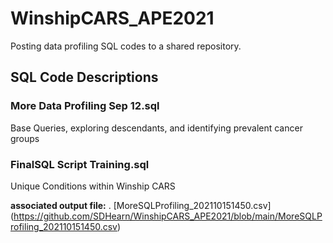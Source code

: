# WinshipCARS_APE2021
Posting data profiling SQL codes to a shared repository.


## SQL Code Descriptions

### More Data Profiling Sep 12.sql  
Base Queries, exploring descendants, and identifying prevalent cancer groups

### FinalSQL Script Training.sql
Unique Conditions within Winship CARS

**associated output file:** . [MoreSQLProfiling_202110151450.csv] (https://github.com/SDHearn/WinshipCARS_APE2021/blob/main/MoreSQLProfiling_202110151450.csv)


